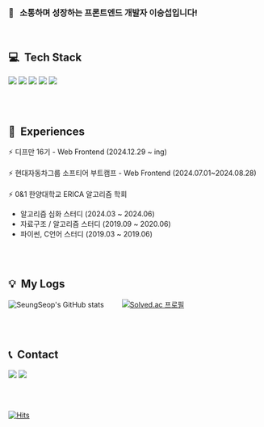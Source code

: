 

<div>
<h3>👋 &nbsp;&nbsp;소통하며 성장하는 프론트엔드 개발자 이승섭입니다! </h3><br/>
<h2> 💻&nbsp; Tech Stack </h2>
<img src="https://img.shields.io/badge/C%2B%2B-00599C?style=for-the-badge&logo=c%2B%2B&logoColor=white" />
<img src="https://img.shields.io/badge/JavaScript-F7DF1E?style=for-the-badge&logo=javascript&logoColor=black" />
<img src="https://img.shields.io/badge/TypeScript-3178C6?style=for-the-badge&logo=typescript&logoColor=white" />
<img src="https://img.shields.io/badge/React-20232A?style=for-the-badge&logo=react&logoColor=61DAFB" />
<img src="https://img.shields.io/badge/TailwindCSS-38B2AC?style=for-the-badge&logo=tailwind-css&logoColor=white" />

<br/><br/>
<h2> 🚀&nbsp; Experiences </h2>
<div>⚡️ 디프만 16기 - Web Frontend (2024.12.29 ~ ing)</div><br/>
<div>⚡️ 현대자동차그룹 소프티어 부트캠프 - Web Frontend (2024.07.01~2024.08.28)</div><br/>
<div>⚡️ 0&1 한양대학교 ERICA 알고리즘 학회</div>
<ul>
  <li>알고리즘 심화 스터디 (2024.03 ~ 2024.06)</li>
  <li>자료구조 / 알고리즘 스터디 (2019.09 ~ 2020.06)</li>
  <li>파이썬, C언어 스터디 (2019.03 ~ 2019.06)</li>
</ul>
<br/><br/>
<h2>💡 &nbsp;My Logs</h2>

![SeungSeop's GitHub stats](https://github-readme-stats.vercel.app/api?username=subsub-e&show_icons=true&theme=tokyonight)&nbsp;&nbsp;&nbsp;&nbsp;&nbsp;&nbsp;&nbsp;&nbsp;
[![Solved.ac
프로필](http://mazassumnida.wtf/api/generate_badge?boj=lss3623)](https://solved.ac/lss3623)

<br/><br/>
<h2> 📞 &nbsp;Contact  </h2>
<div>
    <img src="https://img.shields.io/badge/lcs3623@naver.com-03C75A?style=for-the-badge&logo=naver&logoColor=white" />
    <a href="https://velog.io/@lcs3623/posts" target="_blank">
    <img src="https://img.shields.io/badge/Velog-1EBC8F?style=for-the-badge&logo=velog&logoColor=white" />
    </a>
    
</div>

</div>

<!--
{*![Top Langs](https://github-readme-stats.vercel.app/api/top-langs/?username=anuraghazra&layout=compact)
-->
<br/><br/>

[![Hits](https://hits.seeyoufarm.com/api/count/incr/badge.svg?url=https%3A%2F%2Fgithub.com%2Fsubsub-e%2Fhit-counter&count_bg=%2379C83D&title_bg=%23555555&icon=&icon_color=%23E7E7E7&title=hits&edge_flat=false)](https://hits.seeyoufarm.com)
